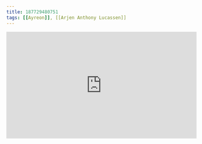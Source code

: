 ```yaml
---
title: 187729480751
tags: [[Ayreon]], [[Arjen Anthony Lucassen]]
---
```

<iframe allow="accelerometer; autoplay; clipboard-write; encrypted-media; gyroscope; picture-in-picture" allowfullscreen="" frameborder="0" height="281" id="youtube_iframe" src="https://www.youtube.com/embed/CabtX6c82vU?feature=oembed&amp;enablejsapi=1&amp;origin=https://safe.txmblr.com&amp;wmode=opaque" width="500"></iframe>